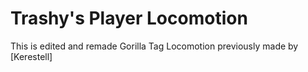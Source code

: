 # Trashy's Player Locomotion
This is edited and remade Gorilla Tag Locomotion previously made by [Kerestell]
